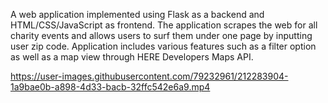A web application implemented using Flask as a backend and HTML/CSS/JavaScript as frontend. 
The application scrapes the web for all charity events and allows users to surf them under one page by inputting user zip code. 
Application includes various features such as a filter option as well as a map view through HERE Developers Maps API.


https://user-images.githubusercontent.com/79232961/212283904-1a9bae0b-a898-4d33-bacb-32ffc542e6a9.mp4

